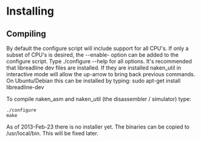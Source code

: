 Installing
=========

Compiling
---------

By default the configure script will include support for all CPU's.  If
only a subset of CPU's is desired, the --enable-<cpu arch> option can
be added to the configure script.  Type ./configure --help for all options.
It's recommended that libreadline dev files are installed.  If they are
installed naken_util in interactive mode will allow the up-arrow to
bring back previous commands.  On Ubuntu/Debian this can be installed
by typing:  sudo apt-get install libreadline-dev

To compile naken_asm and naken_util (the disassembler / simulator) type:

    ./configure
    make

As of 2013-Feb-23 there is no installer yet.  The binaries can be copied
to /usr/local/bin.  This will be fixed later.


